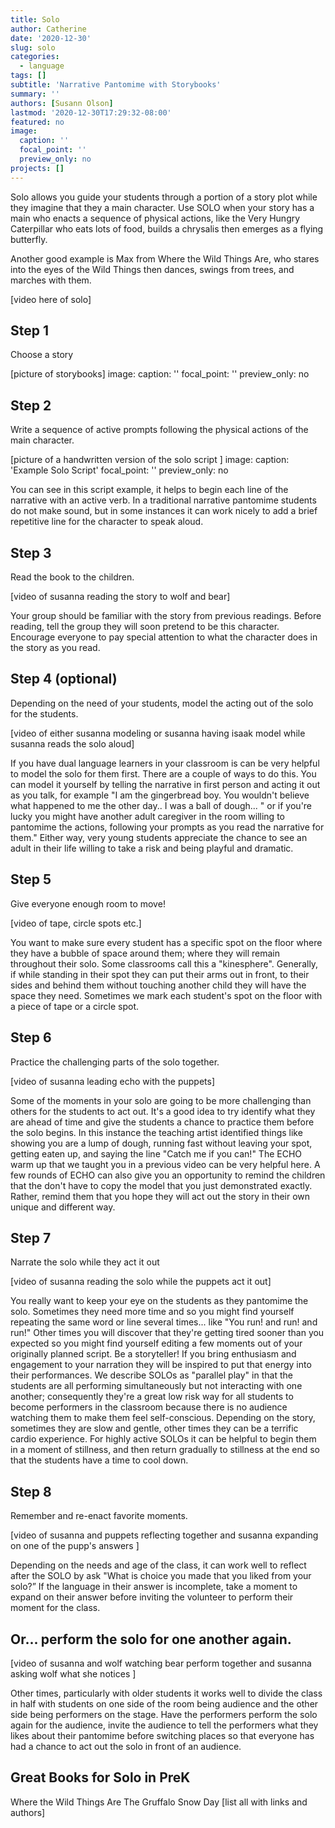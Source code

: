 ```yaml
---
title: Solo
author: Catherine
date: '2020-12-30'
slug: solo
categories:
  - language
tags: []
subtitle: 'Narrative Pantomime with Storybooks'
summary: ''
authors: [Susann Olson]
lastmod: '2020-12-30T17:29:32-08:00'
featured: no
image:
  caption: ''
  focal_point: ''
  preview_only: no
projects: []
---
```

Solo allows you guide your students through a portion of a story plot while they imagine that they a main character. Use SOLO when your story has a main who enacts a sequence of physical actions, like the Very Hungry Caterpillar who eats lots of food, builds a chrysalis then emerges as a flying butterfly.

Another good example is Max from Where the Wild Things Are, who stares into the eyes of the Wild Things then dances, swings from trees, and marches with them.

[video here of solo]

## Step 1

Choose a story

[picture of storybooks]
image:
  caption: ''
  focal_point: ''
  preview_only: no



## Step 2

Write a sequence of active prompts following the physical actions of the main character.  

[picture of a handwritten version of the solo script ]
image:
  caption: 'Example Solo Script'
  focal_point: ''
  preview_only: no

You can see in this script example, it helps to begin each line of the narrative with an active verb. In a traditional narrative pantomime students do not make sound, but in some instances it can work nicely to add a brief repetitive line for the character to speak aloud.

## Step 3

Read the book to the children.

[video of susanna reading the story to wolf and bear]

Your group should be familiar with the story from previous readings. Before reading, tell the group they will soon pretend to be this character. Encourage everyone to pay special attention to what the character does in the story as you read.

## Step 4 (optional)

Depending on the need of your students, model the acting out of the solo for the students.

[video of either susanna modeling or susanna having isaak model while susanna reads the solo aloud]

If you have dual language learners in your classroom is can be very helpful to model the solo for them first.  There are a couple of ways to do this.  You can model it yourself by telling the narrative in first person and acting it out as you talk, for example "I am the gingerbread boy.  You wouldn't believe what happened to me the other day.. I was a ball of dough... " or if you're lucky you might have another adult caregiver in the room willing to pantomime the actions, following your prompts as you read the narrative for them."  Either way, very young students appreciate the chance to see an adult in their life willing to take a risk and being playful and dramatic.

## Step 5

Give everyone enough room to move!

[video of tape, circle spots etc.]

You want to make sure every student has a specific spot on the floor where they have a bubble of space around them; where they will remain throughout their solo.  Some classrooms call this a "kinesphere". Generally, if while standing in their spot they can put their arms out in front, to their sides and behind them without touching another child they will have the space they need.  Sometimes we mark each student's spot on the floor with a piece of tape or a circle spot.  

## Step 6

Practice the challenging parts of the solo together.

[video of susanna leading echo with the puppets]

Some of the moments in your solo are going to be more challenging than others for the students to act out.  It's a good idea to try identify what they are ahead of time and give the students a chance to practice them before the solo begins. In this instance the teaching artist identified things like showing you are a lump of dough, running fast without leaving your spot, getting eaten up, and saying the line "Catch me if you can!"  The ECHO warm up that we taught you in a previous video can be very helpful here.  A few rounds of ECHO can also give you an opportunity to remind the children that the don't have to copy the model that you just demonstrated exactly.  Rather, remind them that you hope they will act out the story in their own unique and different way.  

## Step 7

Narrate the solo while they act it out

[video of susanna reading the solo while the puppets act it out]

You really want to keep your eye on the students as they pantomime the solo.  Sometimes they need more time and so you might find yourself repeating the same word or line several times... like "You run! and run! and run!" Other times you will discover that they're getting tired sooner than you expected so you might find yourself editing a few moments out of your originally planned script.  Be a storyteller! If you bring enthusiasm and engagement to your narration they will be inspired to put that energy into their performances.  We describe SOLOs as "parallel play" in that the students are all performing simultaneously but not interacting with one another; consequently they're a great low risk way for all students to become performers in the classroom because there is no audience watching them to make them feel self-conscious.  Depending on the story, sometimes they are slow and gentle, other times they can be a terrific cardio experience.  For highly active SOLOs it can be helpful to begin them in a moment of stillness, and then return gradually to stillness at the end so that the students have a time to cool down.

## Step 8

Remember and re-enact favorite moments.

[video of susanna and puppets reflecting together and susanna expanding on one of the pupp's answers ]

Depending on the needs and age of the class, it can work well to reflect after the SOLO by ask "What is choice you made that you liked from your solo?” If the language in their answer is incomplete, take a moment to expand on their answer before inviting the volunteer to perform their moment for the class.  

## Or... perform the solo for one another again.  

[video of susanna and wolf watching bear perform together and susanna asking wolf what she notices ]

Other times, particularly with older students it works well to divide the class in half with students on one side of the room being audience and the other side being performers on the stage.  Have the performers perform the solo again for the audience, invite the audience to tell the performers what they likes about their pantomime before switching places so that everyone has had a chance to act out the solo in front of an audience.  

## Great Books for Solo in PreK

Where the Wild Things Are
The Gruffalo
Snow Day [list all with links and authors]




